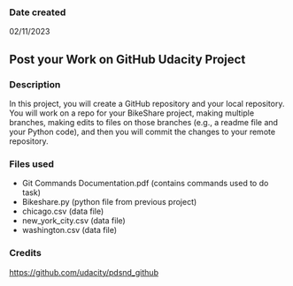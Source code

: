 ### Date created
02/11/2023

## Post your Work on GitHub Udacity Project

### Description
In this project, you will create a GitHub repository and your local repository. You will work on a repo for your BikeShare project, making multiple branches, making edits to files on those branches (e.g., a readme file and your Python code), and then you will commit the changes to your remote repository.

### Files used
 * Git Commands Documentation.pdf (contains commands used to do task)
 * Bikeshare.py (python file from previous project)
 * chicago.csv (data file)
 * new_york_city.csv (data file)
 * washington.csv (data file)

### Credits
https://github.com/udacity/pdsnd_github
